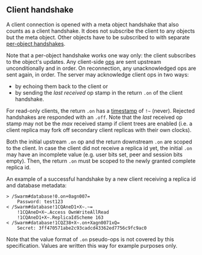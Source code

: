 ## Client handshake ##

A client connection is opened with a meta object handshake that also counts as a client handshake.
It does not subscribe the client to any objects but the meta object.
Other objects have to be subscribed to with separate [per-object handshakes](object_handshake.md).

Note that a per-object handshake works one way only: the client subscribes to the object's updates.
Any client-side [ops](op.md) are sent upstream unconditionally and in order.
On reconnection, any unacknowledged ops are sent again, in order.
The server may acknowledge client ops in two ways:

* by echoing them back to the client or
* by sending the *last received* op stamp in the return `.on` of the client handshake.

For read-only clients, the return `.on` has a [timestamp](stamp.md) of `!~` (never).
Rejected handshakes are responded with an `.off`.
Note that the *last* received op stamp may not be the *max* received stamp if client trees are enabled (i.e. a client replica may fork off secondary client replicas with their own clocks).

Both the initial upstream `.on` op and the return downstream `.on` are scoped to the client.
In case the client did not receive a replica id yet, the initial `.on` may have an incomplete value (e.g. user bits set, peer and session bits empty).
Then, the return `.on` must be scoped to the newly granted complete replica id.

An example of a successful handshake by a new client receiving a replica id and database metadata:

    > /Swarm#database!0.on+0agn007=
        Password: test123
    < /Swarm#database!1CQAneD1+X~.~=
        !1CQAneD+X~.Access OwnWriteAllRead
        !1CQAneD1+X~.ReplicaIdScheme 163
    < /Swarm#database!1CQZ38+X~.on+Xagn0071xQ=
        Secret: 3ff470571abe2c93cadcd43362ed7756c9fc9ac0

Note that the value format of `.on` pseudo-ops is not covered by this specification.
Values are written this way for example purposes only.
